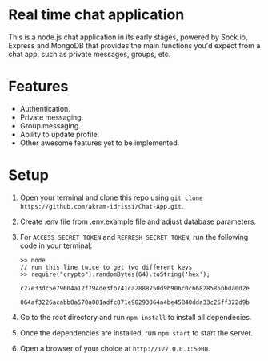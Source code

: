 # Real time chat application

This is a node.js chat application in its early stages, powered by Sock.io, Express and MongoDB that provides the main functions you'd expect from a chat app, such as private messages, groups, etc.

# Features

-   Authentication.
-   Private messaging.
-   Group messaging.
-   Ability to update profile.
-   Other awesome features yet to be implemented.

# Setup

1. Open your terminal and clone this repo using `git clone https://github.com/akram-idrissi/Chat-App.git`.
2. Create .env file from .env.example file and adjust database parameters.
3. For `ACCESS_SECRET_TOKEN` and `REFRESH_SECRET_TOKEN`, run the following code in your terminal:

    ```
    >> node
    // run this line twice to get two different keys
    >> require("crypto").randomBytes(64).toString('hex');
        c27e33dc5e79604a12f794de3fb741ca2888750d9b906c0c66828585bbda0d2e
        064af3226acabb0a570a081adfc871e98293064a4be45840dda33c25ff322d9b
    ```

4. Go to the root directory and run `npm install` to install all dependecies.
5. Once the dependencies are installed, run `npm start` to start the server.
6. Open a browser of your choice at `http://127.0.0.1:5000`.
